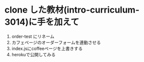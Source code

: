 # clone した教材(intro-curriculum-3014)に手を加えて
1. order-test にリネーム
2. カフェページのオーダーフォームを連動させる
3. index.jsにcoffeeページを上書きする
4. herokuで公開してみる